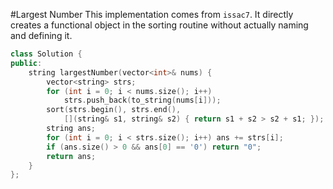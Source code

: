 #Largest Number
This implementation comes from `issac7`. It directly creates a functional object in the sorting routine without actually naming and defining it.
```C++
class Solution {
public:
    string largestNumber(vector<int>& nums) {
        vector<string> strs;
        for (int i = 0; i < nums.size(); i++) 
            strs.push_back(to_string(nums[i]));
        sort(strs.begin(), strs.end(), 
            [](string& s1, string& s2) { return s1 + s2 > s2 + s1; });
        string ans;
        for (int i = 0; i < strs.size(); i++) ans += strs[i];
        if (ans.size() > 0 && ans[0] == '0') return "0";
        return ans;
    }
};
```
